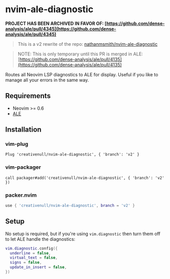 # nvim-ale-diagnostic

__PROJECT HAS BEEN ARCHIVED IN FAVOR OF: [https://github.com/dense-analysis/ale/pull/4345](https://github.com/dense-analysis/ale/pull/4345)__

> This is a v2 rewrite of the repo: [nathanmsmith/nvim-ale-diagnostic](https://github.com/nathanmsmith/nvim-ale-diagnostic)

> NOTE: This is only temporary until this PR is merged in ALE: [https://github.com/dense-analysis/ale/pull/4135](https://github.com/dense-analysis/ale/pull/4135)

Routes all Neovim LSP diagnostics to ALE for display. Useful if you like to manage all your errors in the same way.

## Requirements

- Neovim >= 0.6
- [ALE](https://github.com/dense-analysis/ale)

## Installation

### vim-plug

```vim
Plug 'creativenull/nvim-ale-diagnostic', { 'branch': 'v2' }
```

### vim-packager

```vim
call packager#add('creativenull/nvim-ale-diagnostic', { 'branch': 'v2' })
```

### packer.nvim

```lua
use { 'creativenull/nvim-ale-diagnostic', branch = 'v2' }
```

## Setup

No setup is required, but if you're using `vim.diagnostic` then turn them off to let ALE handle the diagnostics:

```lua
vim.diagnostic.config({
  underline = false,
  virtual_text = false,
  signs = false,
  update_in_insert = false,
})
```
